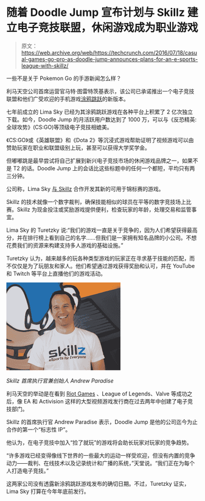 # 随着 Doodle Jump 宣布计划与 Skillz  建立电子竞技联盟，休闲游戏成为职业游戏

> 原文：<https://web.archive.org/web/https://techcrunch.com/2016/07/18/casual-games-go-pro-as-doodle-jump-announces-plans-for-an-e-sports-league-with-skillz/>

一些不是关于 Pokemon Go 的手游新闻怎么样？

利马天空公司首席运营官马特·图雷特茨基表示，该公司已承诺推出一个电子竞技联盟和他们广受欢迎的手机游戏[涂鸦跳跃](https://web.archive.org/web/20230329091458/https://techcrunch.com/2011/03/29/doodle-jump-goes-multiplayer/)的新版本。

七年前成立的 Lima Sky 已经为其涂鸦跳跃游戏在各种平台上积累了 2 亿次独立下载。如今，Doodle Jump 的月活跃用户数达到了 1000 万，可以与《反恐精英:全球攻势》(CS:GO)等顶级电子竞技相媲美。

《CS:GO》或《英雄联盟》和《Dota 2》等沉浸式游戏帮助证明了视频游戏可以由赞助玩家在职业和联盟级别上玩，甚至可以获得大学奖学金。

但嘟嘟跳是最早尝试将自己扩展到新兴电子竞技市场的休闲游戏品牌之一，如果不是 T2 的话。Doodle Jump 上的会话比这些标题中的任何一个都短，平均只有两三分钟。

公司称，Lima Sky [与 Skillz](https://web.archive.org/web/20230329091458/https://techcrunch.com/2016/06/15/skillz-is-the-biggest-e-sports-company-gamers-have-never-heard-of/) 合作开发其新的可用于锦标赛的游戏。

Skillz 的技术就像一个数字裁判，确保技能相似的球员在平等的数字竞技场上比赛。Skillz 为现金投注或奖励游戏提供便利，检查玩家的年龄，处理交易和监管事宜。

Lima Sky 的 Turetzky 说:“我们的游戏一直是关于竞争的，因为人们希望获得最高分，并在排行榜上看到自己的名字……但我们是一家拥有知名品牌的小公司。不想花费我们的资源来构建支持多人游戏的基础设施。”

Turetzky 认为，越来越多的玩各种类型游戏的玩家正在寻求基于技能的匹配，而不仅仅是为了玩朋友和家人。他们希望通过游戏获得奖励和认可，并在 YouTube 和 Twitch 等平台上直播他们的游戏活动。

![](img/d76d7c8c5935526d57cb6c36614f451f.png)

*Skillz 首席执行官兼创始人 Andrew Paradise*

利马天空的举动是在看到 [Riot Games](https://web.archive.org/web/20230329091458/https://techcrunch.com/2015/12/17/tencent-takes-full-control-of-league-of-legends-creator-riot-games/) 、League of Legends、Valve 等成功之后，像 EA 和 Activision 这样的大型视频游戏发行商在过去两年中创建了电子竞技部门。

Skillz 的首席执行官 Andrew Paradise 表示，Doodle Jump 是他的公司迄今为止合作的第一个“标志性 IP”。

他认为，在电子竞技中加入“捡了就玩”的游戏将会助长玩家对玩家的竞争趋势。

“许多游戏已经变得像线下世界的一些最大的运动一样受欢迎，但没有内置的竞争动力——裁判、在线技术以及记录统计和广播的系统，”天堂说。“我们正在为每个人打造电子竞技。”

这两家公司没有透露新涂鸦跳跃游戏发布的确切日期。不过，Turetzky 证实，Lima Sky 打算在今年年底前发行。